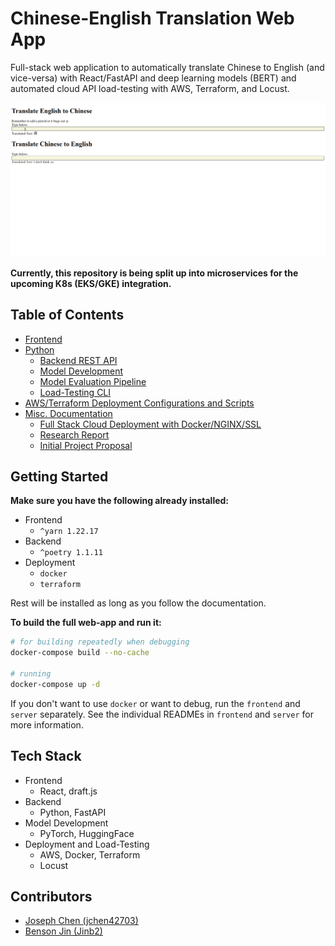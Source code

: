 # Chinese-English Translation Web App

Full-stack web application to automatically translate Chinese to English (and vice-versa) with React/FastAPI and deep learning models (BERT) and automated cloud API load-testing with AWS, Terraform, and Locust.

![](./docs/images/demo.gif)

**Currently, this repository is being split up into microservices for the upcoming K8s (EKS/GKE) integration.**

## Table of Contents

- [Frontend](./frontend)
- [Python](./server)
  - [Backend REST API](./server/README.md)
  - [Model Development](./server/chinese_translation_api/models/README.md)
  - [Model Evaluation Pipeline](./server/chinese_translation_api/evaluation)
  - [Load-Testing CLI](./server/loadtest_cli/README.md)
- [AWS/Terraform Deployment Configurations and Scripts](./deploy/README.md)
- [Misc. Documentation](./docs)
  - [Full Stack Cloud Deployment with Docker/NGINX/SSL](./docs/deployment.md)
  - [Research Report](./docs/final_report.md)
  - [Initial Project Proposal](./docs/proposal.md)

## Getting Started

**Make sure you have the following already installed:**

- Frontend
  - `^yarn 1.22.17`
- Backend
  - `^poetry 1.1.11`
- Deployment
  - `docker`
  - `terraform`

Rest will be installed as long as you follow the documentation.

**To build the full web-app and run it:**

```bash
# for building repeatedly when debugging
docker-compose build --no-cache

# running
docker-compose up -d
```

If you don't want to use `docker` or want to debug, run the `frontend` and `server` separately. See the individual READMEs in `frontend` and `server` for more information.

## Tech Stack

- Frontend
  - React, draft.js
- Backend
  - Python, FastAPI
- Model Development
  - PyTorch, HuggingFace
- Deployment and Load-Testing
  - AWS, Docker, Terraform
  - Locust

## Contributors

- [Joseph Chen (jchen42703)](https://github.com/jchen42703/)
- [Benson Jin (Jinb2)](https://github.com/Jinb2)
